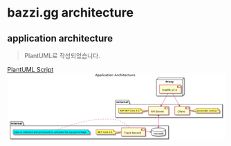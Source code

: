 # bazzi.gg architecture
## application architecture
> PlantUML로 작성되었습니다.
  
[PlantUML Script](./application_architecture.plantuml)
![](./images/application_architecture.png)
